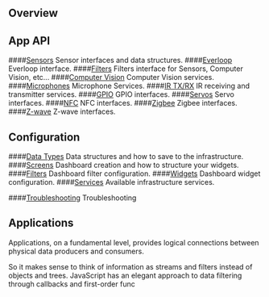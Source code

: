 ## Overview

## App API
####[Sensors](sensors.md)
Sensor interfaces and data structures.
####[Everloop](everloop.md)
Everloop interface.
####[Filters](filter.md)
Filters interface for Sensors, Computer Vision, etc...
####[Computer Vision](computer-vision.md)
Computer Vision services.
####[Microphones](microphone.md)
Microphone Services.
####[IR TX/RX](ir.md)
IR receiving and transmitter services.
####[GPIO](GPIO.md)
GPIO interfaces.
####[Servos](servos.md)
Servo interfaces.
####[NFC](nfc.md)
NFC interfaces.
####[Zigbee](zigbee.md)
Zigbee interfaces.
####[Z-wave](zwave.md)
Z-wave interfaces.

## Configuration
####[Data Types](sensors.md)
Data structures and how to save to the infrastructure.
####[Screens](everloop.md)
Dashboard creation and how to structure your widgets.
####[Filters](filter.md)
Dashboard filter configuration.
####[Widgets](computer-vision.md)
Dashboard widget configuration.
####[Services](microphone.md)
Available infrastructure services.

####[Troubleshooting](../intro/cli-troubleshooting.md)
Troubleshooting

## Applications
Applications, on a fundamental level, provides logical connections between physical data producers and consumers.  

So it makes sense to think of information as streams and filters instead of objects and trees. JavaScript has an elegant approach to data filtering through callbacks and first-order func 
